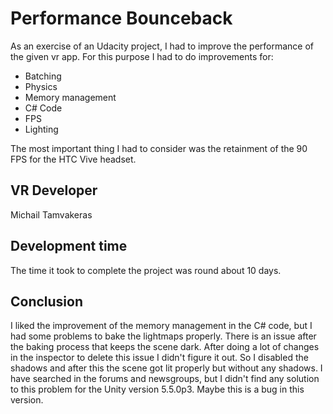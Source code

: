 # Performance Bounceback #
As an exercise of an Udacity project, I had to improve the performance of the given vr app. For this purpose I had to do improvements for:

* Batching
* Physics
* Memory management
* C# Code
* FPS
* Lighting

The most important thing I had to consider was the retainment of the 90 FPS for the HTC Vive headset.  

## VR Developer ##
Michail Tamvakeras

## Development time ##
The time it took to complete the project was round about 10 days.

## Conclusion ##
I liked the improvement of the memory management in the C# code, but I had some problems to bake the lightmaps properly. There is an issue after the baking process that keeps the scene dark. After doing a lot of changes in the inspector to delete this issue I didn't figure it out. So I disabled the shadows and after this the scene got lit properly but without any shadows. I have searched in the forums and newsgroups, but I didn't find any solution to this problem for the Unity version 5.5.0p3. Maybe this is a bug in this version.   